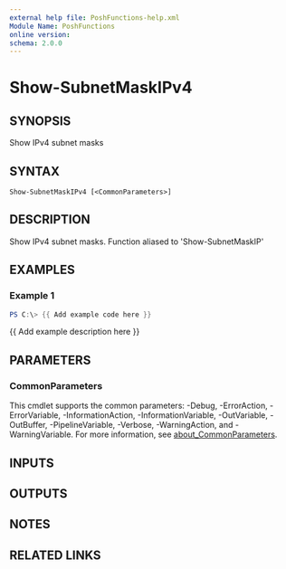 ```yaml
---
external help file: PoshFunctions-help.xml
Module Name: PoshFunctions
online version:
schema: 2.0.0
---
```


# Show-SubnetMaskIPv4

## SYNOPSIS
Show IPv4 subnet masks

## SYNTAX

```
Show-SubnetMaskIPv4 [<CommonParameters>]
```

## DESCRIPTION
Show IPv4 subnet masks.
Function aliased to 'Show-SubnetMaskIP'

## EXAMPLES

### Example 1
```powershell
PS C:\> {{ Add example code here }}
```

{{ Add example description here }}

## PARAMETERS

### CommonParameters
This cmdlet supports the common parameters: -Debug, -ErrorAction, -ErrorVariable, -InformationAction, -InformationVariable, -OutVariable, -OutBuffer, -PipelineVariable, -Verbose, -WarningAction, and -WarningVariable. For more information, see [about_CommonParameters](http://go.microsoft.com/fwlink/?LinkID=113216).

## INPUTS

## OUTPUTS

## NOTES

## RELATED LINKS
